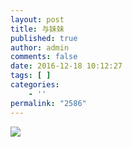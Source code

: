 ```yaml
---
layout: post
title: 与妹妹
published: true
author: admin
comments: false
date: 2016-12-18 10:12:27
tags: [ ]
categories:
    - ''
permalink: "2586"
---
```

![][1]

 [1]: http://xujianian.com/jx/wp-content/uploads/2017/06/b53dfbb6fa65c4f6bfcc58df63fac186.jpg